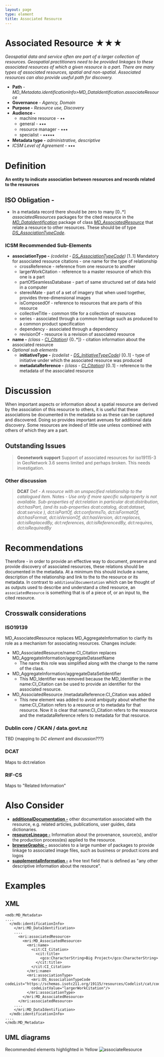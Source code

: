 ```yaml
---
layout: page
type: element
title: Associated Resource
---
```

# Associated Resource ★★★
*Geospatial data and service often are part of a larger collection of resources.  Geospatial practitioners need to be provided linkages to these associated resources of which a given resource is a part. There are many types of associated resources, spatial and non-spatial. Associated resources can also provide useful path for discovery.*

- **Path** -  *MD_Metadata.identificationInfo>MD_DataIdentification.associateResource*
- **Governance** -  *Agency, Domain*
- **Purpose -** *Resource use, Discovery*
- **Audience -** 
  - machine resource - ⭑⭑
  - general - ⭑⭑⭑
  - resource manager - ⭑⭑⭑ 
  - specialist - ⭑⭑⭑⭑⭑
- **Metadata type -** *administrative, descriptive*
- *ICSM Level of Agreement -* ⭑⭑⭑


# Definition 
**An entity to indicate association between resources and records related to the resources**

## ISO Obligation -
  - In a metadata record there should be zero to many [0..\*] *associatedResources* packages for the cited resource in the  *[MD_DataIdentification](https://www.loomio.org/d/oqKd8GHM/class-md_dataidentification)* package of class *[MD_AssociatedResource](http://wiki.esipfed.org/index.php/MD_AssociatedResource)* that relate a resource to other resources. These should be of type *[DS_AssociationTypeCode](http://wiki.esipfed.org/index.php/ISO_19115-3_Codelists#DS_AssociationTypeCode)*.

### ICSM Recommended Sub-Elements 
* **associationType -** *(codelist - [DS_AssociationTypeCode](http://wiki.esipfed.org/index.php/ISO_19115-3_Codelists#DS_AssociationTypeCode))* [1..1] Mandatory for associated resource citations - one name for the type of relationship
  * crossReference - reference from one resource to another
  * largerWorkCitation - reference to a master resource of which this one is a part
  * partOfSeamlessDatabase - part of same structured set of data held in a computer
  * stereoMate - part of a set of imagery that when used together, provides three-dimensional images
  * isComposedOf - reference to resources that are parts of this resource
  * collectiveTitle - common title for a collection of resources
  * series - associated through a common heritage such as produced to a common product specification
  * dependency - associated through a dependency
  * revisionOf - resource is a revision of associated resource
* **name -** *(class - [CI_Citation](https://www.loomio.org/d/Iei80UQH/class-ci_citation))*  {0..\*]} - citation information about the associated resource
* *Optional sub elements*
  * **initiativeType -** *(codelist - [DS_InitiativeTypeCode](http://wiki.esipfed.org/index.php/ISO_19115-3_Codelists#DS_InitiativeTypeCode))*  [0..1] - type of initiative under which the associated resource was produced 
  * **metadataReference -** *(class - [CI_Citation](https://www.loomio.org/d/Iei80UQH/class-ci_citation))*  [0..1] - reference to the metadata of the associated resource

# Discussion  

When important aspects or information about a spatial resource are derived by the association of this resource to others, it is useful that these associations be documented in the metadata so as these can be captured and discovered.  Doing so provides important avenues for additional data discovery.  Some resources are indeed of little use unless combined with others of which they are a part. 

## Outstanding Issues
> **Geonetwork support**
 Support of associated resources for iso19115-3 in GeoNetwork 3.6 seems limited and perhaps broken. This needs investigation.

### Other discussion
> **DCAT**
Def - *A resource with an unspecified relationship to the catalogued item.*
Notes - *Use only if more specific subproperty is not available. Sub-properties of dct:relation in particular dcat:distribution, dct:hasPart, (and its sub-properties dcat:catalog, dcat:dataset, dcat:service ), dct:isPartOf, dct:conformsTo, dct:isFormatOf, dct:hasFormat, dct:isVersionOf, dct:hasVersion, dct:replaces, dct:isReplacedBy, dct:references, dct:isReferencedBy, dct:requires, dct:isRequiredBy*

# Recommendations 
Therefore - in order to provide an effective way to document, preserve and provide discovery of associated resources, these relations should be documented in the metadata.  At a minimum this should include a name, description of the relationship and link to the to the resource or its metadata. In contraxt to `additionalDocumentation` which can be thought of as outputs used to describe and understand a cited resource, an `associatedResource` is something that is of a piece of, or an input to, the cited resource.


## Crosswalk considerations 

### ISO19139 
MD_AssociatedResource replaces MD_AggregateInformation to clarify its
role as a mechanism for associating resources. Changes include:

- MD_AssociatedResource/name:CI_Citation replaces MD_AggregateInformation/aggregateDatasetName
  - The name this role was simplified along with the change to the name of the class.
- MD_AggregateInformation/aggregateDataSetIdentifier
  - This MD_Identifier was removed because the MD_Identifier in the name:CI_Citation can be used to provide an identifier for the associated resource.
- MD_AssociatedResource /metadataReference:CI_Citation was added
  - This new element was added to avoid ambiguity about whether the name:CI_Citation refers to a resource or to metadata for that resource. Now it is clear that name:CI_Citation refers to the resource and the metadataReference refers to metadata for that resource.

### Dublin core / CKAN / data.govt.nz 
TBD {mapping to *DC element* and discussion???}

### DCAT 
Maps to dct:relation

### RIF-CS
Maps to "Related Information"

# Also Consider
- **[additionalDocumentation -](https://www.loomio.org/d/At7CL4Fv/md_identification-additionaldocs-definition)**  other documentation associated with the resource, e.g. related articles, publications, user guides, data dictionaries.
- **[resourceLineage -](https://www.loomio.org/d/ifwCE2kg/md_identification-resourcelineage-definition)** Information about the provenance, source(s), and/or the production process(es) applied to the resource.
- **[browseGraphic -](https://www.loomio.org/d/MDiF0QYb/md_identification-browsegraphic-definition)**  associates to a large number of packages to provide linkage to associated image files, such as business or product icons and logos
- **[supplementalInformation -](https://www.isotc211.org/hmmg/HTML/ConceptualModels/EARoot/EA1/EA13/EA2/EA12/EA4420.htm)**   a free text field that is defined as "any other descriptive information about the resource". 

# Examples

## XML 
```
<mdb:MD_Metadata>  
....
  </mdb:identificationInfo>     
    </mri:MD_DataIdentification>
    ....   
      <mri:associatedResource>
        <mri:MD_AssociatedResource>
          <mri:name>
            <cit:CI_Citation>
              <cit:title>
                <gco:CharacterString>Big Project</gco:CharacterString>
              </cit:title>
            </cit:CI_Citation>
          </mri:name>
          <mri:associationType>
            <mri:DS_AssociationTypeCode codeList="https://schemas.isotc211.org/19115/resources/Codelist/cat/codelists.xml#DS_AssociationTypeCode"
            codeListValue="largerWorkCitation"/>
          </mri:associationType>
        </mri:MD_AssociatedResource>
      </mri:associatedResource>
    ....
    </mri:MD_DataIdentification>
  </mdb:identificationInfo>
....
</mdb:MD_Metadata>
```


## UML diagrams
Recommended elements highlighted in Yellow
![associateResource](../images/AssociatedResourcesUML.png)
